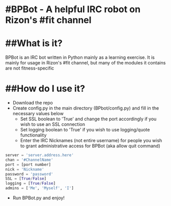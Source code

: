 #BPBot - A helpful IRC robot on Rizon's #fit channel
====================================================

##What is it?
=============
BPBot is an IRC bot written in Python mainly as a learning exercise. It is mainly for
usage in Rizon's #fit channel, but many of the modules it contains are not fitness-specific

##How do I use it?
==================
* Download the repo
* Create config.py in the main directory (BPbot/config.py) and fill in the necessary values below
	* Set SSL boolean to 'True' and change the port accordingly if you wish to use an SSL connection
	* Set logging boolean to 'True' if you wish to use logging/quote functionality
	* Enter the IRC Nicknames (not entire username) for people you wish to grant administrative access for BPBot (aka allow quit command)

```python
server = 'server.address.here'
chan = '#ChannelName'
port = [port number]
nick = 'Nickname'
password = 'password'
SSL = [True/False]
logging = [True/False]
admins = ['Me', 'Myself', 'I']
```

* Run BPBot.py and enjoy!